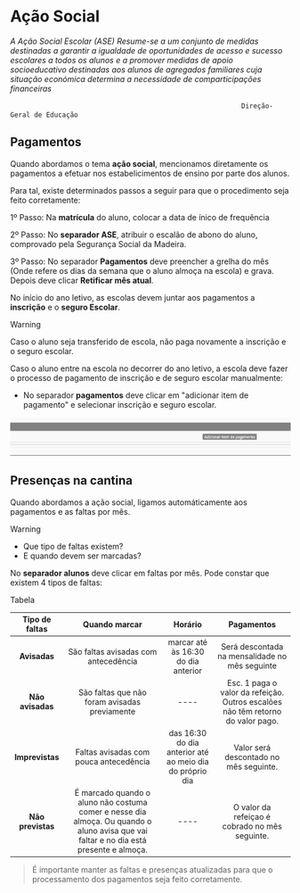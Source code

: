 ﻿# Ação Social

_A Ação Social Escolar (ASE) Resume-se a um conjunto de medidas destinadas a garantir a igualdade de oportunidades de acesso e sucesso escolares a todos os alunos e a promover medidas de apoio socioeducativo destinadas aos alunos de agregados familiares cuja situação económica determina a necessidade de comparticipações financeiras_


                                                              Direção-Geral de Educação 


## Pagamentos

Quando abordamos  o tema **ação social**, mencionamos diretamente os pagamentos a efetuar nos estabelicimentos de ensino por parte dos alunos.

Para tal, existe determinados passos a seguir para que o procedimento seja feito corretamente:

1º Passo: Na **matrícula** do aluno, colocar a data de ínico de frequência

2º Passo: No **separador ASE**, atribuir o escalão de abono do aluno, comprovado pela Segurança Social da Madeira.

3º Passo: No separador **Pagamentos** deve preencher a grelha do mês (Onde refere os dias da semana que o aluno almoça na escola) e grava. Depois deve clicar **Retificar mês atual**.

No início do ano letivo, as escolas devem juntar aos pagamentos a **inscrição** e o **seguro Escolar**.
 

> [!WARNING]  
> Caso o aluno seja transferido de escola, não paga novamente a inscrição e o seguro escolar. 

Caso o aluno entre na escola no decorrer do ano letivo, a escola deve fazer o processo de pagamento de inscrição e de seguro escolar manualmente: 

- No separador **pagamentos** deve clicar em "adicionar item de pagamento" e selecionar inscrição e seguro escolar. 


![Itemdepagamento](../../images/PlaceMiudos/Alunos/Itemdepagamento.PNG)



## Presenças na cantina

Quando abordamos a ação social, ligamos automáticamente aos pagamentos e as faltas por mês.

> [!WARNING]  
>-  Que tipo de faltas existem?
>-  E quando devem ser marcadas?


No **separador alunos** deve clicar em faltas por mês. Pode constar que existem 4 tipos de faltas:

Tabela

| Tipo de faltas          | Quando marcar       | Horário    | Pagamentos |
| :---------------------: |:-------------------:| :---------:|:----------:|
| **Avisadas**    | São faltas avisadas com antecedência| marcar até às 16:30 do dia anterior |Será descontada na mensalidade no mês seguinte
| **Não avisadas**     | São faltas que não foram avisadas previamente | ---- |Esc. 1 paga o valor da refeição. Outros escalões não têm retorno do valor pago.
| **Imprevistas**   |       Faltas avisadas com pouca antecedência     |  das 16:30 do dia anterior até ao meio dia do próprio dia |   Valor será descontado no mês seguinte.|
| **Não previstas**  | É marcado quando o aluno não costuma comer e nesse dia almoça. Ou quando o aluno avisa que vai faltar e no dia está presente e almoça.       |  ----  |O valor da refeiçao é cobrado no mês seguinte. 

> É importante manter as faltas e presenças atualizadas para que o processamento dos pagamentos seja feito corretamente. 
